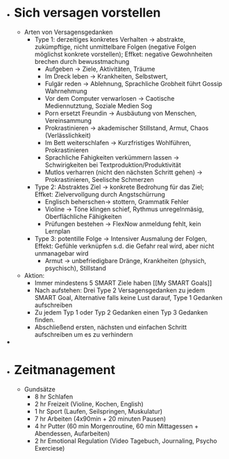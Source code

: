 - # Sich versagen vorstellen
	- Arten von Versagensgedanken
		- Type 1: derzeitiges konkretes Verhalten -> abstrakte, zukümpftige, nicht unmittelbare Folgen (negative Folgen möglichst konkrete vorstellen); Effket: negative Gewohnheiten brechen durch bewusstmachung
			- Aufgeben -> Ziele, Aktivitäten, Träume
			- Im Dreck leben -> Krankheiten, Selbstwert,
			- Fulgär reden -> Ablehnung, Sprachliche Grobheit führt Gossip Wahrnehmung
			- Vor dem Computer verwarlosen -> Caotische Mediennutztung, Soziale Medien Sog
			- Porn ersetzt Freundin -> Ausbäutung von Menschen, Vereinsammung
			- Prokrastinieren -> akademischer Stillstand, Armut, Chaos (Verlässlichkeit)
			- Im Bett weiterschlafen -> Kurzfristiges Wohlführen, Prokrastinieren
			- Sprachliche Fahigkeiten verkümmern lassen -> Schwirigkeiten bei Textproduktion/Produktivität
			- Mutlos verharren (nicht den nächsten Schritt gehen) -> Prokrastinieren, Seelische Schmerzen
		- Type 2: Abstraktes Ziel -> konkrete Bedrohung für das Ziel; Effket: Zielvervollgung durch Angstschürrung
			- Englisch beherschen-> stottern, Grammatik Fehler
			- Violine -> Töne klingen schief, Rythmus unregelnmäsig, Oberflächliche Fähigkeiten
			- Prüfungen bestehen -> FlexNow anmeldung fehlt, kein Lernplan
		- Type 3: potentille Folge -> Intensiver Ausmalung der Folgen, Effekt: Gefühle verknüpfen s.d. die Gefahr real wird, aber nicht unmanagebar wird
			- Armut -> unbefriedigbare Dränge, Krankheiten (physich, psychisch), Stillstand
	- Aktion:
		- Immer mindestens 5 SMART Ziele haben [[My SMART Goals]]
		- Nach aufstehen: Drei Type 2 Versagensgedanken zu jedem SMART Goal, Alternative falls keine Lust darauf, Type 1 Gedanken aufschreiben
		- Zu jedem Typ 1 oder Typ 2 Gedanken einen Typ 3 Gedanken finden.
		- Abschließend ersten, nächsten und einfachen Schritt aufschreiben um es zu verhindern
-
- # Zeitmanagement
	- Gundsätze
		- 8 hr Schlafen
		- 2 hr Freizeit (Violine, Kochen, English)
		- 1 hr Sport (Laufen, Seilspringen, Muskulatur)
		- 7 hr Arbeiten (4x90min + 20 minuten Pausen)
		- 4 hr Putter (60 min Morgenroutine, 60 min Mittagessen + Abendessen, Aufarbeiten)
		- 2 hr Emotional Regulation (Video Tagebuch, Journaling, Psycho Exerciese)